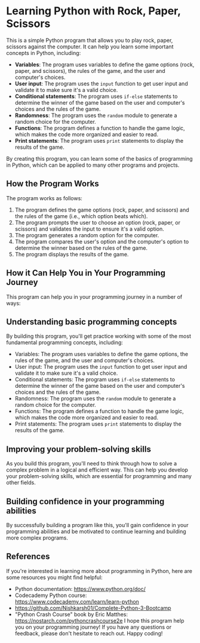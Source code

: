 # Learning Python with Rock, Paper, Scissors

This is a simple Python program that allows you to play rock, paper, scissors against the computer. It can help you learn some important concepts in Python, including:

- **Variables**: The program uses variables to define the game options (rock, paper, and scissors), the rules of the game, and the user and computer's choices.
- **User input**: The program uses the `input` function to get user input and validate it to make sure it's a valid choice.
- **Conditional statements**: The program uses `if-else` statements to determine the winner of the game based on the user and computer's choices and the rules of the game.
- **Randomness**: The program uses the `random` module to generate a random choice for the computer.
- **Functions**: The program defines a function to handle the game logic, which makes the code more organized and easier to read.
- **Print statements**: The program uses `print` statements to display the results of the game.

By creating this program, you can learn some of the basics of programming in Python, which can be applied to many other programs and projects.

## How the Program Works
The program works as follows:
1. The program defines the game options (rock, paper, and scissors) and the rules of the game (i.e., which option beats which).
2. The program prompts the user to choose an option (rock, paper, or scissors) and validates the input to ensure it's a valid option.
3. The program generates a random option for the computer.
4. The program compares the user's option and the computer's option to determine the winner based on the rules of the game.
5. The program displays the results of the game.
## How it Can Help You in Your Programming Journey
This program can help you in your programming journey in a number of ways:
## Understanding basic programming concepts
By building this program, you'll get practice working with some of the most fundamental programming concepts, including:
- Variables: The program uses variables to define the game options, the rules of the game, and the user and computer's choices.
- User input: The program uses the `input` function to get user input and validate it to make sure it's a valid choice.
- Conditional statements: The program uses `if-else` statements to determine the winner of the game based on the user and computer's choices and the rules of the game.
- Randomness: The program uses the `random` module to generate a random choice for the computer.
- Functions: The program defines a function to handle the game logic, which makes the code more organized and easier to read.
- Print statements: The program uses `print` statements to display the results of the game.

## Improving your problem-solving skills

As you build this program, you'll need to think through how to solve a complex problem in a logical and efficient way. This can help you develop your problem-solving skills, which are essential for programming and many other fields.
## Building confidence in your programming abilities
By successfully building a program like this, you'll gain confidence in your programming abilities and be motivated to continue learning and building more complex programs.


## References

If you're interested in learning more about programming in Python, here are some resources you might find helpful:
- Python documentation: https://www.python.org/doc/ 
- Codecademy Python course: https://www.codecademy.com/learn/learn-python
- https://github.com/Nishkarsh01/Complete-Python-3-Bootcamp 
- "Python Crash Course" book by Eric Matthes: https://nostarch.com/pythoncrashcourse2e
I hope this program help you on your programming journey! If you have any questions or feedback, please don't hesitate to reach out.
Happy coding!

